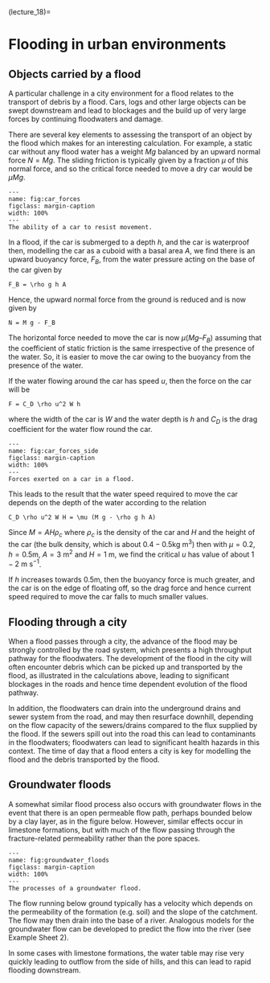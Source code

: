 <br><div style="page-break-before:always;"></div>

(lecture_18)=
# Flooding in urban environments

## Objects carried by a flood

A particular challenge in a city environment for a flood relates to the transport of debris by a flood.
Cars, logs and other large objects can be swept downstream and lead to blockages and the build up of very large forces by continuing floodwaters and damage.

There are several key elements to assessing the transport of an object by the flood which makes for an interesting calculation.
For example, a static car without any flood water has a weight $Mg$ balanced by an upward normal force $N = Mg$.
The sliding friction is typically given by a fraction $\mu$ of this normal force, and so the critical force needed to move a dry car would be $\mu Mg$.

```{figure} ./figures/figure18.5.png
---
name: fig:car_forces
figclass: margin-caption
width: 100%
---
The ability of a car to resist movement.
```

In a flood, if the car is submerged to a depth $h$, and the car is waterproof then, modelling the car as a cuboid with a basal area $A$,
we find there is an upward buoyancy force, $F_B$, from the water pressure acting on the base of the car given by

```{math}
F_B = \rho g h A
```

Hence, the upward normal force from the ground is reduced and is now given by

```{math}
N = M g - F_B
```

The horizontal force needed to move the car is now $\mu (Mg – F_B)$ assuming that the coefficient of static friction is the same irrespective of the presence of the water.
So, it is easier to move the car owing to the buoyancy from the presence of the water.

If the water flowing around the car has speed $u$, then the force on the car will be

```{math}
F = C_D \rho u^2 W h
```

where the width of the car is $W$ and the water depth is $h$ and $C_D$ is the drag coefficient for the water flow round the car.

```{figure} ./figures/figure18.6.png
---
name: fig:car_forces_side
figclass: margin-caption
width: 100%
---
Forces exerted on a car in a flood.
```

This leads to the result that the water speed required to move the car depends on the depth of the water according to the relation

```{math}
C_D \rho u^2 W H = \mu (M g - \rho g h A)
```

Since $M = AH \rho_c$ where $\rho_c$ is the density of the car and $H$ and the height of the car
(the bulk density, which is about $0.4-0.5 \mathrm{kg~m^3}$)
then with $\mu = 0.2$, $h = 0.5 \mathrm{m}$, $A=3 \ \mathrm{m^2}$ and $H = 1 \ \mathrm{m}$, we find the critical $u$ has value of about $1-2 \ \mathrm{m~s^{-1}}$.

If $h$ increases towards $0.5 \mathrm{m}$, then the buoyancy force is much greater, and the car is on the edge of floating off,
so the drag force and hence current speed required to move the car falls to much smaller values.

## Flooding through a city

When a flood passes through a city, the advance of the flood may be strongly controlled by the road system, which presents a high throughput pathway for the floodwaters.
The development of the flood in the city will often encounter debris which can be picked up and transported by the flood, as illustrated in the calculations above,
leading to significant blockages in the roads and hence time dependent evolution of the flood pathway.

In addition, the floodwaters can drain into the underground drains and sewer system from the road,
and may then resurface downhill, depending on the flow capacity of the sewers/drains compared to the flux supplied by the flood.
If the sewers spill out into the road this can lead to contaminants in the floodwaters; floodwaters can lead to significant health hazards in this context.
The time of day that a flood enters a city is key for modelling the flood and the debris transported by the flood.

## Groundwater floods

A somewhat similar flood process also occurs with groundwater flows in the event that there is an open permeable flow path, perhaps bounded below by a clay layer, as in the figure below.
However, similar effects occur in limestone formations, but with much of the flow passing through the fracture-related permeability rather than the pore spaces.

```{figure} ./figures/figure18.7.png
---
name: fig:groundwater_floods
figclass: margin-caption
width: 100%
---
The processes of a groundwater flood.
```

The flow running below ground typically has a velocity which depends on the permeability of the formation (e.g. soil) and the slope of the catchment.
The flow may then drain into the base of a river. Analogous models for the groundwater flow can be developed to predict the flow into the river (see Example Sheet 2).

In some cases with limestone formations, the water table may rise very quickly leading to outflow from the side of hills, and this can lead to rapid flooding downstream.
